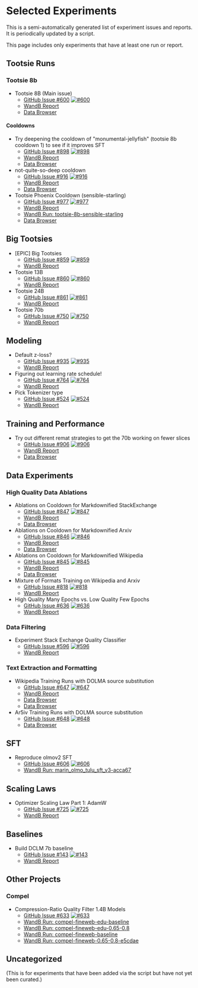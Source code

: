 # Selected Experiments

This is a semi-automatically generated list of experiment issues and reports. It is periodically updated by a script.

This page includes only experiments that have at least one run or report.

## Tootsie Runs

### Tootsie 8b

- Tootsie 8B (Main issue)
    - [GitHub Issue #600](https://github.com/stanford-crfm/marin/issues/600) [![#600](https://img.shields.io/github/issues/detail/title/stanford-crfm/marin/600)](https://github.com/stanford-crfm/marin/issues/600)
    - [WandB Report](https://wandb.ai/stanford-mercury/marin/reports/Tootsie-8B---VmlldzoxMTY3MzU3OA)
    - [Data Browser](https://crfm.stanford.edu/marin/data_browser/experiment/?path=gs%3A//marin-us-central2/experiments/exp600_tootsie-4c95ae.json)

#### Cooldowns
- Try deepening the cooldown of "monumental-jellyfish" (tootsie 8b cooldown 1) to see if it improves SFT
    - [GitHub Issue #898](https://github.com/stanford-crfm/marin/issues/898) [![#898](https://img.shields.io/github/issues/detail/title/stanford-crfm/marin/898)](https://github.com/stanford-crfm/marin/issues/898)
    - [WandB Report](https://wandb.ai/stanford-mercury/marin/reports/898-Tootsie-Soft-Raccoon--VmlldzoxMTk3NjUwNg?accessToken=06f87pmmvhdulczenkg3349jxk7e1pwbd4pdci2i8wvyxg9289122gfnckr9ymwc)
    - [Data Browser](https://crfm.stanford.edu/marin/data_browser/experiment/?path=gs%3A//marin-us-central2/experiments/exp898_deeper_cooldown-242d4a.json)
- not-quite-so-deep cooldown
    - [GitHub Issue #916](https://github.com/stanford-crfm/marin/issues/916) [![#916](https://img.shields.io/github/issues/detail/title/stanford-crfm/marin/916)](https://github.com/stanford-crfm/marin/issues/916)
    - [WandB Report](https://wandb.ai/stanford-mercury/marin/reports/916-Tootsie-Hypnotic-Spoonbill--VmlldzoxMjA1NjU2Nw)
    - [Data Browser](https://crfm.stanford.edu/marin/data_browser/experiment/?path=gs%3A//marin-us-central2/experiments/exp916_tootsie_spoonbill_cooldown-9f5976.json)
- Tootsie Phoenix Cooldown (sensible-starling)
    - [GitHub Issue #977](https://github.com/stanford-crfm/marin/issues/977) [![#977](https://img.shields.io/github/issues/detail/title/stanford-crfm/marin/977)](https://github.com/stanford-crfm/marin/issues/977)
    - [WandB Report](https://wandb.ai/stanford-mercury/marin/reports/Tootsie-8B-phoenix-cooldown-starling---VmlldzoxMjQ2MjM5Ng)
    - [WandB Run: tootsie-8b-sensible-starling](https://wandb.ai/stanford-mercury/marin/runs/tootsie-8b-sensible-starling?nw=nwuserdlwh)
    - [Data Browser](https://crfm.stanford.edu/marin/data_browser/experiment/?path=gs%3A//marin-us-central2/experiments/exp977_phoenix_cooldown-8e3456.json)

## Big Tootsies

- \[EPIC\] Big Tootsies
    - [GitHub Issue #859](https://github.com/stanford-crfm/marin/issues/859) [![#859](https://img.shields.io/github/issues/detail/title/stanford-crfm/marin/859)](https://github.com/stanford-crfm/marin/issues/859)
    - [WandB Report](https://wandb.ai/stanford-mercury/marin/reports/Big-Tootsies--VmlldzoxMTEyOTQ0MA?accessToken=st1rajwy32etqi5rrlm3kuhgqa4ods6fnwsbyk8azjc8ar3eikf4dnz1p2ldz8yx)
- Tootsie 13B
    - [GitHub Issue #860](https://github.com/stanford-crfm/marin/issues/860) [![#860](https://img.shields.io/github/issues/detail/title/stanford-crfm/marin/860)](https://github.com/stanford-crfm/marin/issues/860)
    - [WandB Report](https://wandb.ai/stanford-mercury/marin/reports/Big-Tootsies--VmlldzoxMTEyOTQ0MA?accessToken=st1rajwy32etqi5rrlm3kuhgqa4ods6fnwsbyk8azjc8ar3eikf4dnz1p2ldz8yx)
- Tootsie 24B
    - [GitHub Issue #861](https://github.com/stanford-crfm/marin/issues/861) [![#861](https://img.shields.io/github/issues/detail/title/stanford-crfm/marin/861)](https://github.com/stanford-crfm/marin/issues/861)
    - [WandB Report](https://wandb.ai/stanford-mercury/marin/reports/Big-Tootsies--VmlldzoxMTEyOTQ0MA)
- Tootsie 70b
    - [GitHub Issue #750](https://github.com/stanford-crfm/marin/issues/750) [![#750](https://img.shields.io/github/issues/detail/title/stanford-crfm/marin/750)](https://github.com/stanford-crfm/marin/issues/750)
    - [WandB Report](https://wandb.ai/stanford-mercury/marin/reports/Big-Tootsies--VmlldzoxMTEyOTQ0MA)

## Modeling
- Default z-loss?
    - [GitHub Issue #935](https://github.com/stanford-crfm/marin/issues/935) [![#935](https://img.shields.io/github/issues/detail/title/stanford-crfm/marin/935)](https://github.com/stanford-crfm/marin/issues/935)
    - [WandB Report](https://wandb.ai/stanford-mercury/marin/reports/ZLoss-vs-Not-1-4B--VmlldzoxMjEzMzA1NA)
- Figuring out learning rate schedule!
    - [GitHub Issue #764](https://github.com/stanford-crfm/marin/issues/764) [![#764](https://img.shields.io/github/issues/detail/title/stanford-crfm/marin/764)](https://github.com/stanford-crfm/marin/issues/764)
    - [WandB Report](https://wandb.ai/stanford-mercury/marin-optimizer/reports/Deciding-the-optimal-lr-schedule-which-is-cosine---VmlldzoxMTIxNDk5NA)
- Pick Tokenizer type
    - [GitHub Issue #524](https://github.com/stanford-crfm/marin/issues/524) [![#524](https://img.shields.io/github/issues/detail/title/stanford-crfm/marin/524)](https://github.com/stanford-crfm/marin/issues/524)
    - [WandB Report](https://wandb.ai/stanford-mercury/marin/reports/Tokenizer-Comparison--VmlldzoxMDI0Njg3Nw)


## Training and Performance
- Try out different remat strategies to get the 70b working on fewer slices
    - [GitHub Issue #906](https://github.com/stanford-crfm/marin/issues/906) [![#906](https://img.shields.io/github/issues/detail/title/stanford-crfm/marin/906)](https://github.com/stanford-crfm/marin/issues/906)
    - [WandB Report](https://wandb.ai/stanford-mercury/marin/reports/Remat-Strategies--VmlldzoxMTkxNzk3Ng)
    - [Data Browser](https://crfm.stanford.edu/marin/data_browser/experiment/?path=gs%3A//marin-us-central2/experiments/expXXX_fancier_checkpointing-453042.json)

## Data Experiments

### High Quality Data Ablations
- Ablations on Cooldown for Markdownified StackExchange
    - [GitHub Issue #847](https://github.com/stanford-crfm/marin/issues/847) [![#847](https://img.shields.io/github/issues/detail/title/stanford-crfm/marin/847)](https://github.com/stanford-crfm/marin/issues/847)
    - [WandB Report](https://wandb.ai/stanford-mercury/marin/reports/845-6-Wiki-and-Arxiv-Quality-Ablations--VmlldzoxMTg4MzY2OA)
    - [Data Browser](https://crfm.stanford.edu/marin/data_browser/view?paths=%5B%22gs%3A%2F%2Fmarin-us-central2%2Fdocuments%2Fstackexchange-resiliparse-custom-fork-ab41ad%2F3dprinting.jsonl.gz%22%5D)
- Ablations on Cooldown for Markdownified Arxiv
    - [GitHub Issue #846](https://github.com/stanford-crfm/marin/issues/846) [![#846](https://img.shields.io/github/issues/detail/title/stanford-crfm/marin/846)](https://github.com/stanford-crfm/marin/issues/846)
    - [WandB Report](https://wandb.ai/stanford-mercury/marin/reports/845-6-Wiki-and-Arxiv-Quality-Ablations--VmlldzoxMTg4MzY2OA)
    - [Data Browser](https://crfm.stanford.edu/marin/data_browser/view?paths=%5B%22gs%3A%2F%2Fmarin-us-central2%2Fdocuments%2Far5iv%2Far5iv-04-2024-no-problem-3971ff%2Fresiliparse-custom-fork%2F0001.jsonl.gz%22%5D)
- Ablations on Cooldown for Markdownified Wikipedia
    - [GitHub Issue #845](https://github.com/stanford-crfm/marin/issues/845) [![#845](https://img.shields.io/github/issues/detail/title/stanford-crfm/marin/845)](https://github.com/stanford-crfm/marin/issues/845)
    - [WandB Report](https://wandb.ai/stanford-mercury/marin/reports/845-6-Wiki-and-Arxiv-Quality-Ablations--VmlldzoxMTg4MzY2OA)
    - [Data Browser](https://crfm.stanford.edu/marin/data_browser/view?paths=%5B%22gs%3A%2F%2Fmarin-us-central2%2Fdocuments%2Fwikipedia-resiliparse-custom-fork-2569de%2F20241201%2Fenwiki_namespace_0_0.jsonl.gz%22%5D)
- Mixture of Formats Training on Wikipedia and Arxiv
    - [GitHub Issue #818](https://github.com/stanford-crfm/marin/issues/818) [![#818](https://img.shields.io/github/issues/detail/title/stanford-crfm/marin/818)](https://github.com/stanford-crfm/marin/issues/818)
    - [WandB Report](https://wandb.ai/stanford-mercury/marin/reports/818-Mixture-of-Formats--VmlldzoxMTg4MzU0NA)
- High Quality Many Epochs vs. Low Quality Few Epochs
    - [GitHub Issue #636](https://github.com/stanford-crfm/marin/issues/636) [![#636](https://img.shields.io/github/issues/detail/title/stanford-crfm/marin/636)](https://github.com/stanford-crfm/marin/issues/636)
    - [WandB Report](https://wandb.ai/stanford-mercury/marin/reports/High-Quality-Many-Epochs-vs-Lower-quality-fewer-epoch--VmlldzoxMDU2MTI1Mg)

### Data Filtering
- Experiment Stack Exchange Quality Classifier
    - [GitHub Issue #596](https://github.com/stanford-crfm/marin/issues/596) [![#596](https://img.shields.io/github/issues/detail/title/stanford-crfm/marin/596)](https://github.com/stanford-crfm/marin/issues/596)
    - [WandB Report](https://wandb.ai/stanford-mercury/marin/reports/Quality-Classifier-Comparison--VmlldzoxMDI2MzI1MQ)

### Text Extraction and Formatting
- Wikipedia Training Runs with DOLMA source substitution
    - [GitHub Issue #647](https://github.com/stanford-crfm/marin/issues/647) [![#647](https://img.shields.io/github/issues/detail/title/stanford-crfm/marin/647)](https://github.com/stanford-crfm/marin/issues/647)
    - [WandB Report](https://wandb.ai/stanford-mercury/marin/reports/647-Wikipedia-Training-Runs-with-DOLMA-source-substitution--VmlldzoxMDkyNjIxNw)
    - [Data Browser](https://crfm.stanford.edu/marin/data_browser/view?paths=%5B%22gs%3A%2F%2Fmarin-us-central2%2Fdocuments%2Fwikipedia-resiliparse-with-preserving-formatting-no-references-no-links-cleaned-7971bb%2F20241201%2Fenwiki_namespace_0_0.jsonl.gz%22%2C%22gs%3A%2F%2Fmarin-us-central2%2Fdocuments%2Fwikipedia-resiliparse-with-preserving-formatting-no-references-with-links-cleaned-b89dd3%2F20241201%2Fenwiki_namespace_0_0.jsonl.gz%22%2C%22gs%3A%2F%2Fmarin-us-central2%2Fdocuments%2Fwikipedia-resiliparse-with-preserving-formatting-with-references-no-links-cleaned-0fd095%2F20241201%2Fenwiki_namespace_0_0.jsonl.gz%22%2C%22gs%3A%2F%2Fmarin-us-central2%2Fdocuments%2Fwikipedia-resiliparse-with-preserving-formatting-with-references-with-links-cleaned-infobox-0203ff%2F20241201%2Fenwiki_namespace_0_0.jsonl.gz%22%5D)
    - [Data Browser](https://crfm.stanford.edu/marin/data_browser/view?paths=%5B%22gs%3A%2F%2Fmarin-us-central2%2Fexperiments%2Fexp647_wikipedia_training-dd35e8.json%22%5D)
- Ar5iv Training Runs with DOLMA source substitution
    - [GitHub Issue #648](https://github.com/stanford-crfm/marin/issues/648) [![#648](https://img.shields.io/github/issues/detail/title/stanford-crfm/marin/648)](https://github.com/stanford-crfm/marin/issues/648)
    - [Data Browser](https://crfm.stanford.edu/marin/data_browser/view?paths=%5B%22gs%3A%2F%2Fmarin-us-central2%2Fexperiments%2Fexp648_ar5iv_training-f49d7f.json%22%5D)

## SFT
- Reproduce olmov2 SFT
    - [GitHub Issue #606](https://github.com/stanford-crfm/marin/issues/606) [![#606](https://img.shields.io/github/issues/detail/title/stanford-crfm/marin/606)](https://github.com/stanford-crfm/marin/issues/606)
    - [WandB Run: marin_olmo_tulu_sft_v3-acca67](https://wandb.ai/stanford-mercury/marin/runs/marin_olmo_tulu_sft_v3-acca67)

## Scaling Laws

- Optimizer Scaling Law Part 1: AdamW
    - [GitHub Issue #725](https://github.com/stanford-crfm/marin/issues/725) [![#725](https://img.shields.io/github/issues/detail/title/stanford-crfm/marin/725)](https://github.com/stanford-crfm/marin/issues/725)
    - [WandB Report](https://wandb.ai/stanford-mercury/marin-optimizer/reports/AdamW-Sweeping--VmlldzoxMTE3Nzc5OA)


## Baselines
- Build DCLM 7b baseline
  - [GitHub Issue #143](https://github.com/stanford-crfm/marin/issues/143) [![#143](https://img.shields.io/github/issues/detail/title/stanford-crfm/marin/143)](https://github.com/stanford-crfm/marin/issues/143)
  - [WandB Report](https://wandb.ai/stanford-mercury/marin/reports/DCLM-7B-Replication--Vmlldzo5MTA3NjU5/edit)


## Other Projects

### Compel
- Compression-Ratio Quality Filter 1.4B Models
    - [GitHub Issue #633](https://github.com/stanford-crfm/marin/issues/633) [![#633](https://img.shields.io/github/issues/detail/title/stanford-crfm/marin/633)](https://github.com/stanford-crfm/marin/issues/633)
    - [WandB Run: compel-fineweb-edu-baseline](https://wandb.ai/stanford-mercury/marin/runs/compression-fineweb-edu-0.6-0.8-da53bf?nw=nwusereobbad)
    - [WandB Run: compel-fineweb-edu-0.65-0.8](https://wandb.ai/stanford-mercury/marin/runs/compression-ratio-filter-fineweb-edu-786908?nw=nwusereobbad)
    - [WandB Run: compel-fineweb-baseline](https://wandb.ai/stanford-mercury/marin/runs/compression-train-full-dataset-llama1.4b-20fa75?nw=nwusereobbad)
    - [WandB Run: compel-fineweb-0.65-0.8-e5cdae](https://wandb.ai/stanford-mercury/marin/runs/compression-ratio-filter-llama1.4b-0.6-0.8-e5cdae?nw=nwusereobbad)


## Uncategorized

(This is for experiments that have been added via the script but have not yet been curated.)
